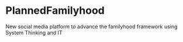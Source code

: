 # PlannedFamilyhood
New social media platform to advance the familyhood framework using System Thinking and IT 
